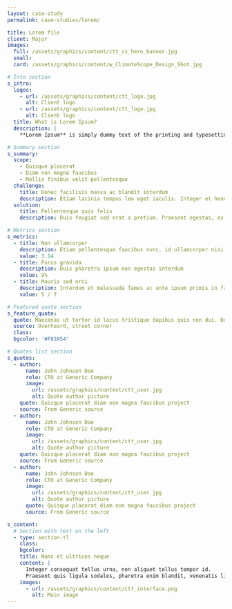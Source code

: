 ```yaml
---
layout: case-study
permalink: case-studies/lorem/

title: Lorem file
client: Major
images:
  full: /assets/graphics/content/ctt_cs_hero_banner.jpg
  small:
  card: /assets/graphics/content/w_ClimateScope_Design_Shot.jpg

# Into section
s_intro:
  logos:
    - url: /assets/graphics/content/ctt_logo.jpg
      alt: Client logo
    - url: /assets/graphics/content/ctt_logo.jpg
      alt: Client logo
  title: What is Lorem Ipsum?
  description: |
    **Lorem Ipsum** is simply dummy text of the printing and typesetting industry. Lorem Ipsum has been the industry's standard dummy text ever since the 1500s, when an unknown printer took a galley of type and scrambled it to make a type specimen book.

# Summary section
s_summary:
  scope:
    - Quisque placerat
    - Diam non magna faucibus
    - Mollis finibus velit pellentesque
  challenge:
    title: Donec facilisis massa ac blandit interdum
    description: Etiam lacinia tempus leo eget iaculis. Integer et hendrerit metus. Cras quis metus libero. Morbi sed massa sit amet lectus rutrum varius.
  solution:
    title: Pellentesque quis felis
    description: Duis feugiat sed erat a pretium. Praesent egestas, ex vitae viverra mollis, ipsum lectus dapibus leo, ut ullamcorper erat purus eget ligula.

# Metrics section
s_metrics:
  - title: Non ullamcorper
    description: Etiam pellentesque faucibus nunc, id ullamcorper nisi varius sit amet.
    value: 3.14
  - title: Purus gravida
    description: Duis pharetra ipsum non egestas interdum
    value: 9%
  - title: Mauris sed orci
    description: Interdum et malesuada fames ac ante ipsum primis in faucibus. Duis feugiat sed erat a pretium.
    value: 5 / 7

# Featured quote section
s_feature_quote:
  quote: Maecenas ut tortor id lacus tristique dapibus quis non dui. Donec facilisis massa ac blandit interdum. Vestibulum convallis sem sem, non sagittis enim scelerisque at. Etiam id tincidunt urna.
  source: Overheard, street corner
  class:
  bgcolor: '#F82A54'

# Quotes list section
s_quotes:
  - author:
      name: John Johnson Doe
      role: CTO at Generic Company
      image:
        url: /assets/graphics/content/ctt_user.jpg
        alt: Quote author picture
    quote: Quisque placerat diam non magna faucibus project
    source: From Generic source
  - author:
      name: John Johnson Doe
      role: CTO at Generic Company
      image:
        url: /assets/graphics/content/ctt_user.jpg
        alt: Quote author picture
    quote: Quisque placerat diam non magna faucibus project
    source: From Generic source
  - author:
      name: John Johnson Doe
      role: CTO at Generic Company
      image:
        url: /assets/graphics/content/ctt_user.jpg
        alt: Quote author picture
      quote: Quisque placerat diam non magna faucibus project
      source: From Generic source

s_content:
  # Section with text on the left
  - type: section-tl
    class:
    bgcolor:
    title: Nunc et ultrices neque
    content: |
      Integer consequat tellus urna, non aliquet tellus tempor id.
      Praesent quis ligula sodales, pharetra enim blandit, venenatis ligula. Aenean at metus egestas, aliquam turpis ac, commodo ante. Nulla blandit commodo diam. In in nulla massa. Nam lobortis, odio iaculis congue fringilla, justo odio egestas tellus, sit amet iaculis metus mi in ligula. Duis vulputate gravida consequat. Suspendisse potenti.
    images:
      - url: /assets/graphics/content/ctt_interface.png
        alt: Main image
---
```

